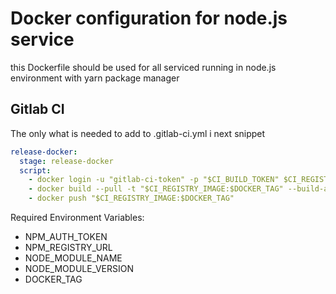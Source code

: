 
# Docker configuration for node.js service

this Dockerfile should be used for all serviced running in node.js environment with yarn package manager

## Gitlab CI

The only what is needed to add to .gitlab-ci.yml i next snippet

```yaml
release-docker:
  stage: release-docker
  script:
    - docker login -u "gitlab-ci-token" -p "$CI_BUILD_TOKEN" $CI_REGISTRY
    - docker build --pull -t "$CI_REGISTRY_IMAGE:$DOCKER_TAG" --build-arg NPM_AUTH_TOKEN=${NPM_AUTH_TOKEN} --build-arg NPM_REGISTRY_URL=${NPM_REGISTRY_URL} --build-arg NODE_MODULE_NAME=${NODE_MODULE_NAME} --build-arg NODE_MODULE_VERSION=${NODE_MODULE_VERSION} node_modules/hugport-lib/docker
    - docker push "$CI_REGISTRY_IMAGE:$DOCKER_TAG"
```

Required Environment Variables:

- NPM_AUTH_TOKEN
- NPM_REGISTRY_URL
- NODE_MODULE_NAME
- NODE_MODULE_VERSION
- DOCKER_TAG
